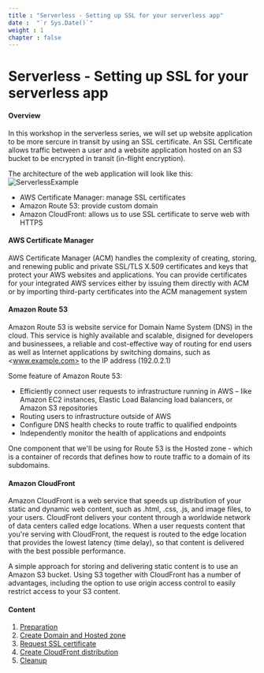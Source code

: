 ```yaml
---
title : "Serverless - Setting up SSL for your serverless app"
date :  "`r Sys.Date()`" 
weight : 1 
chapter : false
---
```

# Serverless - Setting up SSL for your serverless app

#### Overview

In this workshop in the serverless series, we will set up website application to be more sercure in transit by using an SSL certificate. An SSL Certificate allows traffic between a user and a website application hosted on an S3 bucket to be encrypted in transit (in-flight encryption).

The architecture of the web application will look like this:
![ServerlessExample](/000082-Book-store-Setup-ACM-Route-53-and-Cloud-front/images/serverless-diagram.png?featherlight=false&width=50pc)

- AWS Certificate Manager: manage SSL certificates
- Amazon Route 53: provide custom domain
- Amazon CloudFront: allows us to use SSL certificate to serve web with HTTPS

#### AWS Certificate Manager

AWS Certificate Manager (ACM) handles the complexity of creating, storing, and renewing public and private SSL/TLS X.509 certificates and keys that protect your AWS websites and applications. You can provide certificates for your integrated AWS services either by issuing them directly with ACM or by importing third-party certificates into the ACM management system

#### Amazon Route 53

Amazon Route 53 is website service for Domain Name System (DNS) in the cloud. This service is highly available and scalable, disigned for developers and businessees, a reliable and cost-effective way of routing for end users as well as Internet applications by switching domains, such as <www.example.com> to the IP address (192.0.2.1)

Some feature of Amazon Route 53:

- Efficiently connect user requests to infrastructure running in AWS – like Amazon EC2 instances, Elastic Load Balancing load balancers, or Amazon S3 repositories
- Routing users to infrastructure outside of AWS
- Configure DNS health checks to route traffic to qualified endpoints
- Independently monitor the health of applications and endpoints

One component that we'll be using for Route 53 is the Hosted zone - which is a container of records that defines how to route traffic to a domain of its subdomains.

#### Amazon CloudFront

Amazon CloudFront is a web service that speeds up distribution of your static and dynamic web content, such as .html, .css, .js, and image files, to your users. CloudFront delivers your content through a worldwide network of data centers called edge locations. When a user requests content that you're serving with CloudFront, the request is routed to the edge location that provides the lowest latency (time delay), so that content is delivered with the best possible performance.

A simple approach for storing and delivering static content is to use an Amazon S3 bucket. Using S3 together with CloudFront has a number of advantages, including the option to use origin access control to easily restrict access to your S3 content.

#### Content

 1. [Preparation](1-preparation/)
 2. [Create Domain and Hosted zone](2-create-domain-hosted-zone/)
 3. [Request SSL certificate](3-request-certificate/)
 4. [Create CloudFront distribution](4-create-cloud-front/)
 5. [Cleanup](5-cleanup)

